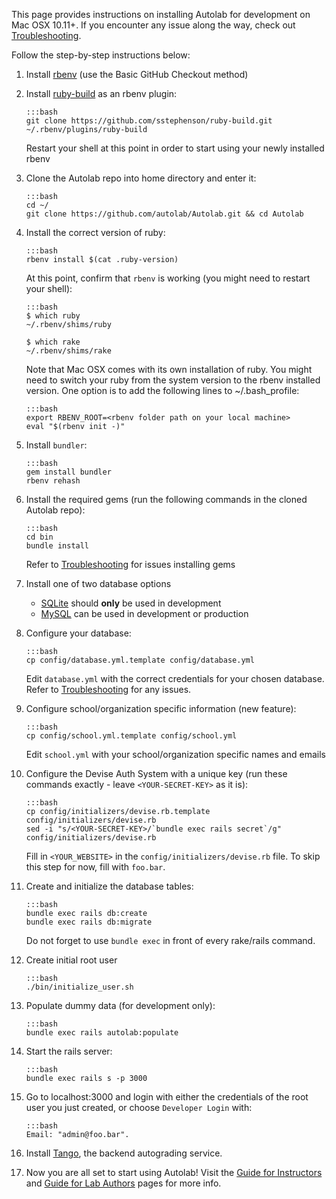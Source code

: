 This page provides instructions on installing Autolab for development on Mac OSX 10.11+. If you encounter any issue along the way, check out [Troubleshooting](/installation/troubleshoot).

Follow the step-by-step instructions below:

1.  Install <a href="https://github.com/sstephenson/rbenv" target="_blank">rbenv</a> (use the Basic GitHub Checkout method)

2.  Install <a href="https://github.com/sstephenson/ruby-build" target="_blank">ruby-build</a> as an rbenv plugin:

        :::bash
        git clone https://github.com/sstephenson/ruby-build.git ~/.rbenv/plugins/ruby-build

    Restart your shell at this point in order to start using your newly installed rbenv

3.  Clone the Autolab repo into home directory and enter it:

        :::bash
        cd ~/
        git clone https://github.com/autolab/Autolab.git && cd Autolab

4.  Install the correct version of ruby:

        :::bash
        rbenv install $(cat .ruby-version)

    At this point, confirm that `rbenv` is working (you might need to restart your shell):

        :::bash
        $ which ruby
        ~/.rbenv/shims/ruby

        $ which rake
        ~/.rbenv/shims/rake
    Note that Mac OSX comes with its own installation of ruby. You might need to switch your ruby from
    the system version to the rbenv installed version. One option is to add the following lines to ~/.bash_profile:

        :::bash
        export RBENV_ROOT=<rbenv folder path on your local machine>
        eval "$(rbenv init -)"

5.  Install `bundler`:

        :::bash
        gem install bundler
        rbenv rehash

6.  Install the required gems (run the following commands in the cloned Autolab repo):

        :::bash
        cd bin
        bundle install

    Refer to [Troubleshooting](/installation/troubleshoot) for issues installing gems

7.  Install one of two database options

    -   <a href="https://www.tutorialspoint.com/sqlite/sqlite_installation.htm" target="_blank">SQLite</a> should **only** be used in development
    -   <a href="https://dev.mysql.com/doc/refman/5.7/en/osx-installation-pkg.html" target="_blank">MySQL</a> can be used in development or production

8.  Configure your database:

        :::bash
        cp config/database.yml.template config/database.yml

    Edit `database.yml` with the correct credentials for your chosen database. Refer to [Troubleshooting](/installation/troubleshoot) for any issues.

9.  Configure school/organization specific information (new feature):

        :::bash
        cp config/school.yml.template config/school.yml

    Edit `school.yml` with your school/organization specific names and emails

10. Configure the Devise Auth System with a unique key (run these commands exactly - leave `<YOUR-SECRET-KEY>` as it is):

        :::bash
        cp config/initializers/devise.rb.template config/initializers/devise.rb
        sed -i "s/<YOUR-SECRET-KEY>/`bundle exec rails secret`/g" config/initializers/devise.rb

    Fill in `<YOUR_WEBSITE>` in the `config/initializers/devise.rb` file. To skip this step for now, fill with `foo.bar`.

11. Create and initialize the database tables:

        :::bash
        bundle exec rails db:create
        bundle exec rails db:migrate

    Do not forget to use `bundle exec` in front of every rake/rails command.

12. Create initial root user

        :::bash
        ./bin/initialize_user.sh

13. Populate dummy data (for development only):

        :::bash
        bundle exec rails autolab:populate

14. Start the rails server:

        :::bash
        bundle exec rails s -p 3000

15. Go to localhost:3000 and login with either the credentials of the root user you just created, or choose `Developer Login` with:

        :::bash
        Email: "admin@foo.bar".

16. Install [Tango](/installation/tango), the backend autograding service.

17. Now you are all set to start using Autolab! Visit the [Guide for Instructors](/instructors) and [Guide for Lab Authors](/lab) pages for more info.
